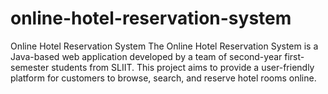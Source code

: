# online-hotel-reservation-system
Online Hotel Reservation System  The Online Hotel Reservation System is a Java-based web application developed by a team of second-year first-semester students from SLIIT. This project aims to provide a user-friendly platform for customers to browse, search, and reserve hotel rooms online.
